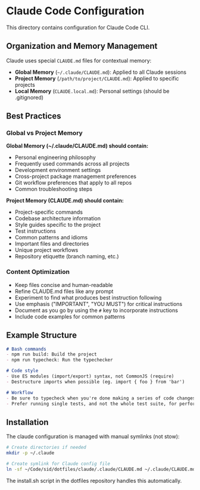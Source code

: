 # Claude Code Configuration

This directory contains configuration for Claude Code CLI.

## Organization and Memory Management

Claude uses special `CLAUDE.md` files for contextual memory:

- **Global Memory** (`~/.claude/CLAUDE.md`): Applied to all Claude sessions
- **Project Memory** (`/path/to/project/CLAUDE.md`): Applied to specific projects
- **Local Memory** (`CLAUDE.local.md`): Personal settings (should be .gitignored)

## Best Practices

### Global vs Project Memory

**Global Memory (~/.claude/CLAUDE.md) should contain:**
- Personal engineering philosophy
- Frequently used commands across all projects
- Development environment settings
- Cross-project package management preferences
- Git workflow preferences that apply to all repos
- Common troubleshooting steps

**Project Memory (CLAUDE.md) should contain:**
- Project-specific commands
- Codebase architecture information
- Style guides specific to the project
- Test instructions
- Common patterns and idioms
- Important files and directories
- Unique project workflows
- Repository etiquette (branch naming, etc.)

### Content Optimization

- Keep files concise and human-readable
- Refine CLAUDE.md files like any prompt
- Experiment to find what produces best instruction following
- Use emphasis ("IMPORTANT", "YOU MUST") for critical instructions
- Document as you go by using the `#` key to incorporate instructions
- Include code examples for common patterns

## Example Structure

```markdown
# Bash commands
- npm run build: Build the project
- npm run typecheck: Run the typechecker

# Code style
- Use ES modules (import/export) syntax, not CommonJS (require)
- Destructure imports when possible (eg. import { foo } from 'bar')

# Workflow
- Be sure to typecheck when you're done making a series of code changes
- Prefer running single tests, and not the whole test suite, for performance
```

## Installation

The claude configuration is managed with manual symlinks (not stow):

```bash
# Create directories if needed
mkdir -p ~/.claude

# Create symlink for Claude config file
ln -sf ~/Code/sid/dotfiles/claude/.claude/CLAUDE.md ~/.claude/CLAUDE.md
```

The install.sh script in the dotfiles repository handles this automatically.